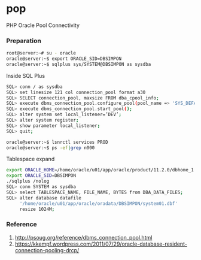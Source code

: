 # pop
PHP Oracle Pool Connectivity

### Preparation
```sh
root@server:~# su - oracle
oracle@server:~$ export ORACLE_SID=DBSIMPON
oracle@server:~$ sqlplus sys/SYSTEM@DBSIMPON as sysdba
```
Inside SQL Plus
```sh
SQL> conn / as sysdba
SQL> set linesize 121 col connection_pool format a30
SQL> SELECT connection_pool, maxsize FROM dba_cpool_info;
SQL> execute dbms_connection_pool.configure_pool(pool_name => 'SYS_DEFAULT_CONNECTION_POOL',minsize => 4,maxsize => 40,incrsize => 2,session_cached_cursors => 20,inactivity_timeout => 300,max_think_time => 600,max_use_session => 500000,max_lifetime_session => 86400);
SQL> execute dbms_connection_pool.start_pool();
SQL> alter system set local_listener=’DEV’;
SQL> alter system register;
SQL> show parameter local_listener;
SQL> quit;

oracle@server:~$ lsnrctl services PROD
oracle@server:~$ ps -ef|grep n000
```

Tablespace expand
```sh
export ORACLE_HOME=/home/oracle/u01/app/oracle/product/11.2.0/dbhome_1
export ORACLE_SID=DBSIMPON
./sqlplus /nolog
SQL> conn SYSTEM as sysdba
SQL> select TABLESPACE_NAME, FILE_NAME, BYTES from DBA_DATA_FILES;
SQL> alter database datafile
     '/home/oracle/u01/app/oracle/oradata/DBSIMPON/system01.dbf'
     resize 1024M;
```


### Reference
 1. http://psoug.org/reference/dbms_connection_pool.html
 2. https://kkempf.wordpress.com/2011/07/29/oracle-database-resident-connection-pooling-drcp/